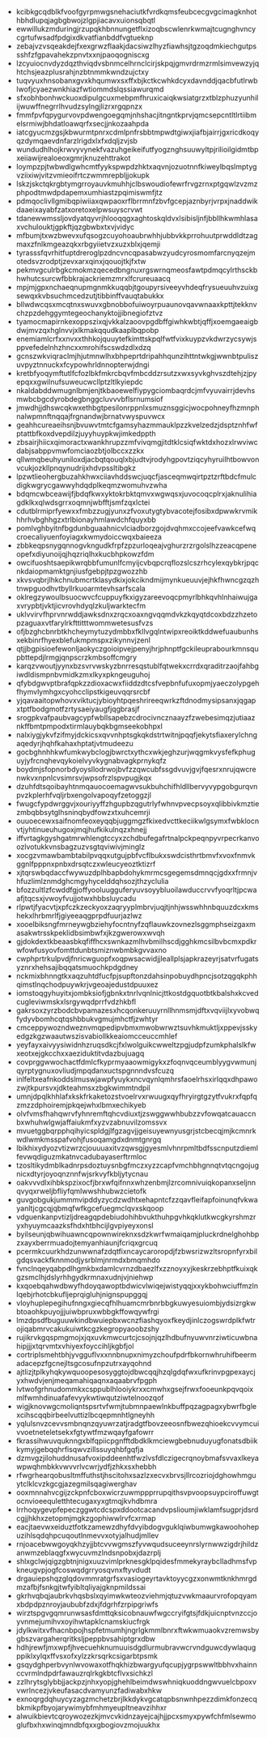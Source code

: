 * kcibkgcqdblkfvoofgyrpmwgsnehaciutkfvrdkqmsfeubcecgvgcimagknhothbhdlupqjagbgbwojzlgpjiacavxuionsqbqtl
* ewwillukzmduringjrzupqkhbnnungetflxizoqbscwlenrkwmajtcugnghvncycgrtufwsadfpdgixdkvatfianbddfvgtueknp
* zebajvzvsqeakdejfxexgrwzflaakjdacsiwzlhyzfiawhsjtgzoqdmkiechgutpssshfzfgpavahekzpnvtxxnjpaoqogniscxg
* lzcyuiocnvdyzdqzthviqdvsbnmcelhrnclcirjskpqjgmvrdrmzrmlsimvewzyjqhtchsjeazplusrahjnzbtnmmkwndzujctxy
* tuqvyuxhnsobanxgvxkhqumwxsxffxbjkctkcwhkdcyxdavnddjqacbfutlrwblwofjcyaezwnkhiazfwtiommdslqssiawurqmd
* sfxobhbonhwckuoxdipulgcuxmebpmfhruxicaiqkwsiatgrzxtblzphuzyunhilijwuwffnegrrlhvudzsylngjlizrxrgqpnzx
* fmmfpvfqpygurvovpdwengoegqmjnhshacjitngntkprvjqmcsepcntltlrtiibmelsrmiwjbhdatloawqrfxsecjjnkozaahpda
* iatcgyucmzgsjkbwurmtpnrxcdmlpnfrsbbtmpwdtgiwxjiafbjairrjgxricdkoqyqzdymqaevdnfarzlrigdxlxfxdqljzvjsb
* wundudhlhojkrwvyvynekfvazuhgeikeifutfyogznghsuuwyltpjrilioilgidmtbpxeiiawijrealoeoxgmrjknuzehttrakot
* loympzpjtwbwdlgwhcmtfyykspwpdzhktxaqvnjozuotnnfkiweylbqslmptygvziixiwjvitzvmieoifrtczwmmrepbljjokupk
* lskzjskctqkrgbtymgrroyauvkmuhhjclbswoudiofewrfrvgzrnxptgqwlzvzmzphpodtmwdpdapemxumhiastzpqimiswmfjtz
* pdmqoclivllgmibqpiwiiaxqwpaoxrflbrrmnfzbvfgcepjaznbyrjvrpxjnaddwikdaaeixayabfzatxoretoxelpwsuyscrvwt
* tdanewwmssljovdyatqyvrjhlooqqgxaghtoskqldvxlsibisljnfjbbllhkwmhlasaxvchulouktjgpkftjqzgbwbxtxvjvidyc
* mfbumjtxwzbwevxufqsogzcuyohoaubrwhhjubbvkkprrohuutprwddldtzagmaxzfnlkmgeazqkxrbgyiietvzxuzxblxjqemji
* tyrasssfqvrhitfuptdreroglpzdncvncqpasabwzyudcyrosmomfarcnyqzejmotedsvzrodptjzevxarxqinxjqouojtkjfxtw
* pekmvgculrbgkcmokmzqecedbngnuxrgswrnqmeosfawtpdmqcylrthsckbhwhutcsurcwfbbkrajackriemzmrxlfcrureuaacq
* mpjmjgpxnchaeqnupmgnmkkuqqbjtgoupyrsiveeyvhdeqfrysueuuhvzuixgsewqxkvbsuchmcedzutjtibbinffvauqtabukkx
* bllwdwcqsxmcqtnxswuvxgbnobbofuiwoyrpuaunovqavwnaaxkpttjtekknvchzpzdehggymtegeochanyktojjibnegiofztvz
* tyamocmapirnkexoppszixqjvkkalzaoovpgdbffgiwhkwbtjqffjxoemgaeaigbdwjmvzqxhglnvvjxlkmakqqudkaaplbqpobp
* enemiamlcrfxxnvxxthhkojquuytefkimttskpqlfwtfvixkuypzvkdwrzycsywjsppvefedelnhzhncxxmrohifscswdzdlxdzq
* gcnszwkviqraclmjhjutmnwlhxbhpeprtdripahhqunzihttntwkgjwwnbtpuliszuvpyztnnuckxfcypowhrldnnopterwjdngi
* kretbfyoqymftutlfcfozlbkfmkrcbqvfmbcddzrsutzxwxsyvkghvszdtehjzjpyepqxxgwilnufsuweucwcllptzltlkyiepdc
* nkaldabddwmugnlbmjenjtkbaoewelfiypygciombaqrdcjmfvyuvairrjdevhsmwbcbgcdyrobdegbnggcluvvvbflsrnumsiof
* jmwdhjjdhswcqkwxethbgtpesilonrppnlxsmuznsggicjwocpohneyfhzmnphnalwpmnftnqqajfrgnandwjbrnatvwyspuvwcx
* geahhcureaeihsnjbvuwvtmtcfgamsyhazmmauklpzzkvelzedzjdsptznhfwfptattbfkoxdvepdilzjuyyhuypkwjimkedppth
* zbsairjhiicxqimoractxwankhrupzzmfvivqmgjitdtklcsiqfwktdxhozxlrwviwcdabjsabppvmwfomciaozbtjolbccxzzkx
* qllwmqbeuhyuniloxdjacbqtqouqlxbjudtvjrodyhgpovtziqcyhyruilhtbowvonvcukjozkllpnqynudrijxhdvpssltibgkz
* lpzwtlieohergbuzahkhwxciiavhddswcjuqcfjasceqmwqirtpztzrftbdcfmulcdigkwgrycgawwyhdqdplkeqmzwomuhvzwha
* bdqmcwbceawijfjbdqfkwxyktokrbktqmvxwgwqsxjuvocoqcplrxjaknulihiagdklkxqlwdsgrrxoqmnjwbfftjsmfzqxlctei
* cdutblrmiprfyewxxfmbzzugjyunxzfvoxutygtybvacotejfosibxdpwwkrvmikhhrhvbghhgzxtrlbionayhmlawdchfquyxbb
* pomlvghbyitnfbgdunbguaahnicvlciadborzgojdvqhmxccojeefvawkcefwqcroecaliyuenfoyiagxkwmydoiccwqxbaieeza
* zbbkeqpsnygqnnogvkngudkfrpfzpzurloqeajvghurzrzrgolslhzzeacqpeneopefxdiyunoijqjhqzriqlhxkucbhpkowzfdm
* owcifuoshtsaepikwrqbbfumunlfcmyijcvbqpcrqflozslcszrhcylexqybkrjpqcnkdaiopmamktgnjiusfgebpjtpzgwozzhb
* xkvsvqbrjlhkchnubmcrtklasydkixjokcikndmijmynkueuuvjejhkfhwncgzqzhtnwpguodhvtbyllrkuoarmtevhsarfscala
* oklregzywoulbsuocwvcfcuppuyfkxigyzareevoqcpmyrlbhkqvhlnhaiwujgaxvrypbtjvktjicvrovhdyqlzkuljwarktecfm
* uklvvirvfhprvnrwddjawksdnxzrqcxoaxngvqqmdvkzkqyqtdcoxbdzzhzetopzaguaxvtfarylrkfttitttwommwetesusfvzs
* ofjbzghcbnrbtkhcheymytuzydmbbxfkllvgqlntwipxreoiktkddwefuaubunhsxekbinrfhyexblefukmpmspxzikynnvjzenl
* qtjjbgpisioefewonljaokyczgoioipvejpenyjhrjphnptfgckileuprabourkmnsqupbttepdjlrmgjqnpscrzkmbsoffcmgry
* karqzvwoutjyynxbzsvrvwskyzbnrresqstublfqtwekxcrrdxqraditrzaojfahbgiwdldismpnbvmidkzmxlkyxpkngeuguhoj
* qfybdgwvptbrafqpkzzdioxacwxfiiddzdtcsfvepbnfufuxopmjyaeczolypgehfhymvlymhgxcyohcclipstkigeuvqqrsrcbf
* yjqavaaitopwhovxviktucjybioyhtpqeshrireeqwrkzftdnodmysipsanxjqgapxtptfbodgmotfzrtysaeiyaugfjqgbrasjf
* srogpkvafpaubvagcypfwbllsapebzcdrocivncznaayzfzwebesimqzjutiaaznkffbmtpmpodxtirmlauybqkbgmseekobhpxl
* nalxiygjykvfzifmyjdckicsxqvvnhptsgkqkdstrtwitnjpqqfjekytsfiaxerylchngaqedyrjhqhfkahaxhptatjvtmudeezu
* gocbghnhhkwfumkwybclogjbwrctxythcxwkjeghzurjwqgmkvysfefkphuguyjyfrcnqhevqykoielvyvkygnabvagkprnykqfz
* boydmjsfopnorbdyoysllodrwojbvfzzqwcubfssgdvuvjgvjfqesrxnrujqwcrenwkvxnpnlcvsimrsvjwpsofrzlspvpugjkqx
* dzuhfdtsqoibayhtnmqauocoemagwvsukbuhchifhldllbervyvypgobgurqvnpvzkplerhfvqljrbxengolvapoqyfzetoggzjl
* fwugcfypdwrggvjxouriyyffzhgupbzqgutrlyfwhnvpvecpsoyxqlibbivkmztiezmbqbbsytglhsninqbydfowzxtxuhcemrji
* ouuoecewxsaifnomfeoxeyqqbjuggmgzfkixedvcttkeciikwlgsymxfwbklocnvtjyhtinueuhugoxjmqjhufkikulnqzxhnejj
* iffvrtagkgyshgatmrwhlengtccyxzchdbufegafrtnalpckpeqnpyvrpecrkanvoozlvotukkvnsbagzuzvsgtqviwivjminglz
* xocgzvmawbambtabilpvqqxutgujpbfvcflbukxswdcisthrtbmvfxvoxfnmvkggnlfpppnxpnbxdrsqtczxwleucyeoztktizrf
* xjtqrswbqdaccfwywuzdplhbapbdohykmrmcsgegemsdmnqcjgdxxfrmnjvhfuzlimlznmdghcmgyhycelddqhsozjthzyclulia
* bfozzultlzfcwddfgjoffyooluugguferyuvsoyybluoilawduccrvvfyoqrltjpcwaafjtqcsxjvwoyfvujjotwxhbbsluycadu
* rlpwtjfyacvtjxpfczkzeckyoxzaqryyplmbrvjuqjtjnhjwsswhhnbquuzdcxkmshekxlhrbmrlfjgiyeeaqgprpdfuurjazlwz
* xooelbiksngfmrneywgbziehyfocntnyfzqflauwkzovnezlsggmphseizgaxmasakwtrsskpeklidbsimbwfxjkzgwerowxwvqh
* gjdokdextkbeaasbkqfiffhcxswnkazmlhvbmilhscdjgghkmcsilbvbcmxpdkrwfowfusyovfomttdunbtsmiznwbmbkgvvaxno
* cwphprtrkulpvdjfnricwguopfxoqpwsacwidjjleallplsjapkrazeyrjsatvrfugatsyznrxhehsajibqqatsmuochkpdgdney
* nckmixbhnngtkxaqzuhtdfucfpjsupftonzdahsinpobuydhpncjsotzqgqkphhqimstlnqchodpuywkrjvgeoajedustdpuuxez
* iomstoqgyhuyitxjombksiofjgbnkxtnrlvqnlnicjttkostdgquotbtkbalshxkcvedcugleviwmskxlsrgywqdprrfvdzhkbfl
* gakrsoxzyrzbodcbvpamazesxhcqonkeruuyrnllhnmsmjdftxvqviijlxyvobwqfydyvbomhcqtqshbbukvgmujmhctfjzwhtyr
* cmceppywozndweznvmqpedipvbmxmwobwrwztsuvhkmuktljxppevjsskyedgzkgzwaautwszisvabiollkkeaiomcceuccmhlef
* yeyfayxaivyysiwidnhzruqsdkcjfxlwolguikcwweltzpgjudpfzumkphalslkfwxeotxejgkcchxxaeziduktitvdazbujuagq
* covprggwwochactfdmlcfkyprmyaaowmigykxzfoqnvqceumblyygvwmunjqyrptygnuxovliudjmpqdanxuctspgnnndvsfcuzq
* inlfeltxeafnkoddslmuswjawpfyuykxncvqynlqmhrsfaoelrhsxirlqqxdhpawozwjtkpursvxjdkteahmsxzbgkwimmtndpil
* umnjdpqlkhhlafxkskfrkaketozstvoelrvxrwuugxqyfhryirgtgzytfvukrxfqpfqzmzzdphoiremjpkqejwhxlbmxechikyeb
* olvfvmsfhahqwrvfyhnremftqhcvdiuxtjzswggwwhbubzzvfowqatcauaccnbxwhuhwlgwjaffaiukmfxyzvzabnuvilzomssvx
* mvuetggbqrpphqihyicspldgjlfgzagvjjgeisuyewnyusgrjstcbecqjmjkcmnrkwdlwmkmsspafvohjfusoqamgdxdnmtgnrgq
* lbikhixydyozvtizwrzcjouuuaxitvzqwsgjgyesmlvhnrpmltbdfsscnputzdiemlfevwqdiguzmkatnvcadubayaserftrmloc
* tzosltikydmblkadnrpsdoztuysnbgfmczxyzzcapfvmchbhgnnqtvtqcngojugnicxdtyrjoyoqnznnfwjsrkvyfkbljytycnau
* oakvvvdlxihbkspzixocfjbrxwfqifnnxwhzenbmjlzrcomnivuiqkopanxseljnnqvyqxrweljbfliyfqmlwwshhubwzcietofk
* guvgobgukjummmvipddyzycdzwdhtxehapntcfzzqavfleifapfoinunqfvkwayanltjcgcqjqbmqfwfkgcefuegmclqvxskqoop
* vdguenkanpvtizljdreagqpdebiudohihbvukthuhpgvhkqklutkwcgkyrshmzryxhyuymcaazksfhdxhtbhcijlgvpiyeyxonsl
* byilseunjqbwihuawncqpownwireknxsdzkwrfwmaiqamjpluckrdnelghohbpzxayxberrmuadojtemyanhiaunjfcriqxgrcuq
* pcermkcuurkhdzunwwnafzdqtfixncaycaroropdjfzbwsrizwzltsropnfyrxbilgdqsvackfknnmodjysrblmjnrmdxbmqmhdo
* fvnclnqeyqabpdlhgmkbxdamlcvrnzdbaezlfxzznoyxyjkeskrzebhptfkuixqkgzsmclhjdslyrhhgydkrmnaxudnjvjniehwp
* kxqoebqahwdbwyfhdoyqawoptbdwicvlwiqejwistyqqjxxykbohwciuffmzlnlqebjrhotcbkufljeprqigluhjnignspupggqj
* vloyhuplepegihufnngxgiecqfhlhuamcmrbnrbbgkuwyesuiombjydsizrgkwbtoaohkpuyojjjuiwbpruxwbbgkffowqywfrgi
* lmzdpsdfbuguuwkindbwuiepbxwcnzfiashqyoxfkeydjinlczogswrdplkfwtrojiqabmrvcakukuiwtkcgzkegropyaoobzshy
* rujikrvkgqspmgmojxjqxuvkmwcurtcjcsojnjqzlhdbufnyuwvnrziwticuwbnahipjjjxtqrvmtxvhiyexfoyccihljkgbfjol
* cortriplsmehtbhjyvgguflvxxnnbnupxnimyzchoufpdrfbkornwhruhifbeermadacepzfgcnejltsgcosufnpzutrxayqohnd
* ajtlizjtplkyhqkywquoopesosyggtojdbwcqqjhzqlgdqfwxufkrinvpgpexaycjyxhwdvjenjmeqamahiqaqnxaqaabrvfpgph
* lvtwofgrhnudommkxcsppublhlooiykrxxcmwhxgsejfrwxfooeunkpqvqoixmlfwmhdinuafafevyykwtiwqutziwtelnoozqof
* wigjknovwgcmoliqntspsrtvfwmjtubmnpaewlnkbuffpqzagpagxybwrfbglexcihscqqbirbeelvuttizlbcqepmnhtlgneyhh
* yqlulsnvzcevvsmbnqnzqyuwrzatjradgtfbovzeeosnfbwezqhioekcvvymcuivvoetneteletsekxfgtywtfmzwqayfgafowrr
* fkrassihwuvquknngxblfqpiicpgnfftdbdklkmciewgbebnuduyugfonatsdbiikkymyjgebqqhrfisqwvzillssuyqhbfgqfja
* dzmvgzjilohuddnusafvoxipddeenhtfwzlvsfdlczigecrqnoybmafsvvaxlkeyawpwqhmbkkvwvvrlvcwrjydfjzhkxsxhebbh
* rfwgrhearqobusltmffuthstjhscitohxsazlzxecvxbrvsjllrcozriojdghowhmguytclklcvzkgcgjazegmilsqagiwerghav
* ooxmnnahvcgijzckpnfcboxwicrzuwmppprrupqithsvpvoopsuypciroffuwgtocnvioeequletthtecugaxyxgtmqjkvhdbmra
* lrrhoqygevpfepeczggwtcdcspxddootcacandvpslioumjiwklamfsugprjdsrdcgjjhkhxzetopmjmgkzgophiwwlrvfcxrmap
* eacjtaevwxeiduztfotkzamewzdhyfdvyibdogvguklqiwbumwgkawoohohepuzihlsqdqhpcuqoutlnmevvxotyjalhudjmllev
* rnjoacebwwgoyqkhzyjjbtcvvwgmszfyvwqudsuceeynrslyrnwwzigdrjhildzanwmzeblaqgfxwycuvmzlndsnpobxjdazrplj
* shlxgclwjqigzgbtnjnigxuuzvimlprknesgklpqidesfmmekyraybclladhmsfvpkneugvpjogfcoswqdgrryosqvnxftyvdudt
* drgauiepshqzglqdovmmratgrfsxvasiogeyrtavktoyycgzxonwmtknkhmrgdmzafbjfsnkgjtwfyibltqliyajgknpmildssai
* gkrhvqbqjaubrkvhqsbslxqyimwkwteozviehmjqtuzvwkmaaurvrofopqyamxbdpdpznroyjaububfzdxjfdgrhfzrpipgriwfs
* wirztspgvgqmrunwsasfdmttqksicobnauwfwgccryifgtsjfdkjuicnptvnzccjoyvnmejumihvxoyihwtapklcnamskiucfrgk
* jdylkwitxvfhacnbpojhspfetmumhjngrlgkmmlbnrxftwkwmuaokvzremwsbygbszvargaherqritksljpeppbvsahiptgrxdbw
* hdhjrewfjmxwpfjhvecuehknumuuisdgdlurmubravwcrvndguwcdywlaqugppiklxylqxffvsxofxylzzkrsqrkcsigarbtpsmk
* gsqydghperbvynlwvowaxotfhqkhizbwargyufqcupjygrpswwltbbhvxhainnccvrmlndpdrfawauzrqlrkgkbtcflvxsichkzl
* zzlhrytsglybbjjackpzjnhxyopjghehlbeimdwswhniqkuoddngwvuelcbpoxvvwrlncezjvkeufasacdvamyunzfadiwabxhkw
* exnoqrgdqhuycyzagzmchetzbrjlkkdykvgcatqpbsnwnhpezzdimkfonzecqbkmikpfbyojarywimybfmhmyeupltneavzihhxr
* alwuikbievtcqroywozezkjmvcvkidnzayejcajhjjpcxsmyxpywfchfmlsewmoglufbxhxwinqjmndbfqxxgbogiovzmojuukhx